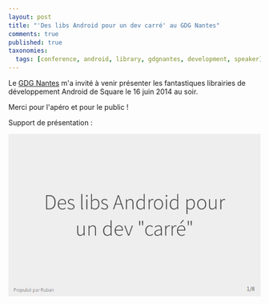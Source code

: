```yaml
---
layout: post
title: "'Des libs Android pour un dev carré' au GDG Nantes"
comments: true
published: true
taxonomies: 
  tags: [conference, android, library, gdgnantes, development, speaker]
---
```


Le [GDG Nantes](http://gdgnantes.com) m'a invité à venir présenter les fantastiques librairies de développement Android de Square le 16 juin 2014 au soir.

<!-- more -->

Merci pour l'apéro et pour le public !

Support de présentation :

[![Support de présentation de la conférence](cover.png)](http://blog.dlecan.com/lib-android-dev-carre/prez/)
